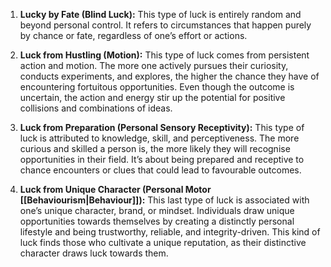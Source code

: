 1. **Lucky by Fate (Blind Luck):** This type of luck is entirely random and beyond personal control. It refers to circumstances that happen purely by chance or fate, regardless of one’s effort or actions.

2. **Luck from Hustling (Motion):** This type of luck comes from persistent action and motion. The more one actively pursues their curiosity, conducts experiments, and explores, the higher the chance they have of encountering fortuitous opportunities. Even though the outcome is uncertain, the action and energy stir up the potential for positive collisions and combinations of ideas.

3. **Luck from Preparation (Personal Sensory Receptivity):** This type of luck is attributed to knowledge, skill, and perceptiveness. The more curious and skilled a person is, the more likely they will recognise opportunities in their field. It’s about being prepared and receptive to chance encounters or clues that could lead to favourable outcomes.

4. **Luck from Unique Character (Personal Motor [[Behaviourism|Behaviour]]):** This last type of luck is associated with one’s unique character, brand, or mindset. Individuals draw unique opportunities towards themselves by creating a distinctly personal lifestyle and being trustworthy, reliable, and integrity-driven. This kind of luck finds those who cultivate a unique reputation, as their distinctive character draws luck towards them.
